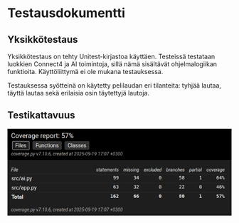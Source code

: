 # Testausdokumentti

## Yksikkötestaus

Yksikkötestaus on tehty Unitest-kirjastoa käyttäen. Testeissä testataan luokkien Connect4 ja AI toimintoja, sillä nämä sisältävät ohjelmalogiikan funktioita. Käyttöliittymä ei ole mukana testauksessa.

Testauksessa syötteinä on käytetty pelilaudan eri tilanteita: tyhjää lautaa, täyttä lautaa sekä erilaisia osin täytettyjä lautoja.

## Testikattavuus

![Kattavuusraportti](./coverage_report.png)
